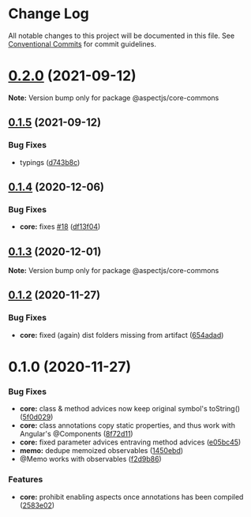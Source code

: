 # Change Log

All notable changes to this project will be documented in this file.
See [Conventional Commits](https://conventionalcommits.org) for commit guidelines.

# [0.2.0](https://github.com/brauliolledo/aspectjs/compare/v0.1.5...v0.2.0) (2021-09-12)

**Note:** Version bump only for package @aspectjs/core-commons





## [0.1.5](https://github.com/brauliolledo/aspectjs/compare/v0.1.4...v0.1.5) (2021-09-12)


### Bug Fixes

* typings ([d743b8c](https://github.com/brauliolledo/aspectjs/commit/d743b8c08aa2092099b086b0c7ae911648a4ebbf))





## [0.1.4](https://github.com/NicolasThierion/aspectjs/compare/v0.1.3...v0.1.4) (2020-12-06)


### Bug Fixes

* **core:** fixes [#18](https://github.com/NicolasThierion/aspectjs/issues/18) ([df13f04](https://github.com/NicolasThierion/aspectjs/commit/df13f0473e352ef7ecf1795c6c73566a717bb786))





## [0.1.3](https://github.com/NicolasThierion/aspectjs/compare/v0.1.2...v0.1.3) (2020-12-01)

**Note:** Version bump only for package @aspectjs/core-commons





## [0.1.2](https://github.com/NicolasThierion/aspectjs/compare/v0.1.1...v0.1.2) (2020-11-27)


### Bug Fixes

* **core:** fixed (again) dist folders missing from artifact ([654adad](https://github.com/NicolasThierion/aspectjs/commit/654adadfa35f17509c5108476273cebe5df8f3f4))





# 0.1.0 (2020-11-27)


### Bug Fixes

* **core:** class & method advices now keep original symbol's toString() ([5f0d029](https://github.com/NicolasThierion/aspectjs/commit/5f0d029c82e9f21c8578e2e8bf718bd4b1654586))
* **core:** class annotations copy static properties, and thus work with Angular's \@Components ([8f72d11](https://github.com/NicolasThierion/aspectjs/commit/8f72d114d58913c571be4e3c592eba6b5a9ebe38))
* **core:** fixed parameter advices entraving method advices ([e05bc45](https://github.com/NicolasThierion/aspectjs/commit/e05bc45a61d960b05e6a05059b9018184236b509))
* **memo:** dedupe memoized observables ([1450ebd](https://github.com/NicolasThierion/aspectjs/commit/1450ebd3f3c8873e02955cca70fb516f0a142863))
* @Memo works with observables ([f2d9b86](https://github.com/NicolasThierion/aspectjs/commit/f2d9b86e22b64442909e8e308ef1d1754126377e))


### Features

* **core:** prohibit enabling aspects once annotations has been compiled ([2583e02](https://github.com/NicolasThierion/aspectjs/commit/2583e02fe31e8aca38d7a97a01c559aeb85d6c38))
